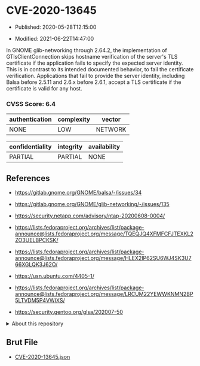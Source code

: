 # CVE-2020-13645

- Published: 2020-05-28T12:15:00

- Modified: 2021-06-22T14:47:00

In GNOME glib-networking through 2.64.2, the implementation of GTlsClientConnection skips hostname verification of the server's TLS certificate if the application fails to specify the expected server identity. This is in contrast to its intended documented behavior, to fail the certificate verification. Applications that fail to provide the server identity, including Balsa before 2.5.11 and 2.6.x before 2.6.1, accept a TLS certificate if the certificate is valid for any host.

### CVSS Score: **6.4**

| authentication | complexity | vector |
| --- | --- | --- |
| NONE | LOW | NETWORK |

| confidentiality | integrity | availability |
| --- | --- | --- |
| PARTIAL | PARTIAL | NONE |

## References

* https://gitlab.gnome.org/GNOME/balsa/-/issues/34

* https://gitlab.gnome.org/GNOME/glib-networking/-/issues/135

* https://security.netapp.com/advisory/ntap-20200608-0004/

* https://lists.fedoraproject.org/archives/list/package-announce@lists.fedoraproject.org/message/TQEQJQ4XFMFCFJTEXKL2ZO3UELBPCKSK/

* https://lists.fedoraproject.org/archives/list/package-announce@lists.fedoraproject.org/message/HLEX2IP62SU6WJ4SK3U766XGLQK3J62O/

* https://usn.ubuntu.com/4405-1/

* https://lists.fedoraproject.org/archives/list/package-announce@lists.fedoraproject.org/message/LRCUM22YEWWKNMN2BP5LTVDM5P4VWIXS/

* https://security.gentoo.org/glsa/202007-50

<details>
<summary>About this repository</summary> 

  This repository is part of the project [Live Hack CVE](https://github.com/Live-Hack-CVE). Main website can be found [www.live-hack.org](https://www.live-hack.org) 
  
  Made by [Sn0wAlice](https://github.com/Sn0wAlice) for the people that care about security and need to have a feed of the latest CVEs. Hope you enjoy it, don't forget to star the repo and follow me on [Twitter](https://twitter.com/Sn0wAlice) and [Github](https://github.com/Sn0wAlice). And that is my [personnal website](https://www.alice-snow.me/)

  - [Home Page](https://github.com/Live-Hack-CVE)
  - [Framework](https://github.com/Live-Hack-CVE/cve-framework)
  - [CVE database](https://github.com/Live-Hack-CVE/full_database)
  - [Changelog](https://github.com/Live-Hack-CVE/Changelog)
</details>

## Brut File

* [CVE-2020-13645.json](https://raw.githubusercontent.com/Live-Hack-CVE/full_database/main/cves/2020/CVE-2020-13645.json)

